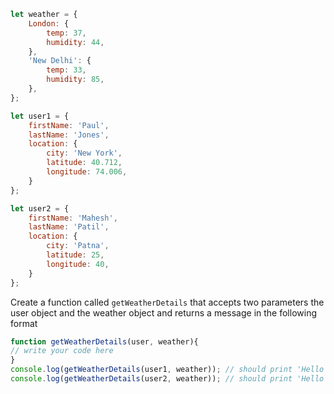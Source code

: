 ```js
let weather = {
    London: {
        temp: 37,
        humidity: 44,
    },
    'New Delhi': {
        temp: 33,
        humidity: 85,
    },
};

let user1 = {
    firstName: 'Paul',
    lastName: 'Jones',
    location: {
        city: 'New York',
        latitude: 40.712,
        longitude: 74.006,
    }
};

let user2 = {
    firstName: 'Mahesh',
    lastName: 'Patil',
    location: {
        city: 'Patna',
        latitude: 25,
        longitude: 40,
    }
};
```
Create a function called `getWeatherDetails` that accepts two parameters the user object and the weather object 
and returns a message in the following format

```js
function getWeatherDetails(user, weather){
// write your code here
}
console.log(getWeatherDetails(user1, weather)); // should print 'Hello Paul it is currently 12 degrees Celcius in New York'
console.log(getWeatherDetails(user2, weather)); // should print 'Hello Mahesh it is currently 32 degrees Celcius in Patna'
```

